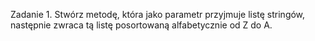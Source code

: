 Zadanie 1.
Stwórz metodę, która jako parametr przyjmuje listę stringów, następnie zwraca tą listę posortowaną
alfabetycznie od Z do A.